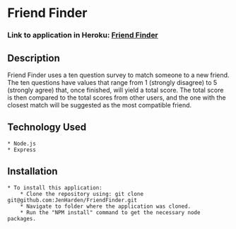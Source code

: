 # Friend Finder

### Link to application in Heroku:  [Friend Finder](https://salty-citadel-27368.herokuapp.com/)

## Description

Friend Finder uses a ten question survey to match someone to a new friend.  The ten questions have values that range 
from 1 (strongly disagree) to 5 (strongly agree) that, once finished, will yield a total score.  The total score is 
then compared to the total scores from other users, and the one with the closest match will be suggested as the most
compatible friend.

## Technology Used

    * Node.js
    * Express

## Installation

    * To install this application:
        * Clone the repository using: git clone git@github.com:JenHarden/FriendFinder.git
        * Navigate to folder where the application was cloned.
        * Run the "NPM install" command to get the necessary node packages.